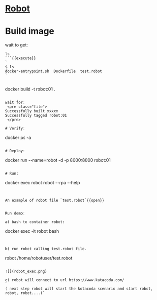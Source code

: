 # [Robot](https://robotframework.org/)



# Build image

wait to get:
```
ls
```{{execute}}
`
$ ls
docker-entrypoint.sh  Dockerfile  test.robot
`


```
docker build -t robot:01 .
```{{execute}}

wait for:
 <pre class="file">
Successfully built xxxxx
Successfully tagged robot:01
 </pre>

# Verify:
```
docker ps -a
```{{execute}}

# Deploy:
```
docker run --name=robot -d -p 8000:8000 robot:01
```{{execute}}

# Run:
```
docker exec robot robot --rpa --help
```{{execute}}


An example of robot file `test.robot`{{open}}


Run demo:

a) bash to container robot:
```
docker exec -it robot bash
```{{execute}}


b) run robot calling test.robot file.
```
robot /home/robotuser/test.robot
```{{execute}}

![](robot_exec.png)

c) robot will connect to url https://www.katacoda.com/
`
( next step robot will start the kotacoda scenario and start robot, robot, robot....)`